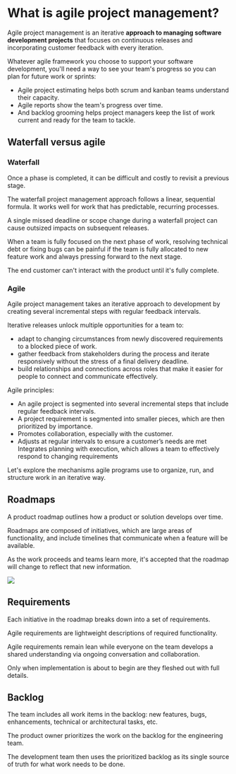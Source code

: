 # What is agile project management?

Agile project management is an iterative **approach to managing software development projects** that focuses on continuous releases and incorporating customer feedback with every iteration.

Whatever agile framework you choose to support your software development, you'll need a way to see your team's progress so you can plan for future work or sprints:

- Agile project estimating helps both scrum and kanban teams understand their capacity.
- Agile reports show the team's progress over time.
- And backlog grooming helps project managers keep the list of work current and ready for the team to tackle.


## Waterfall versus agile

### Waterfall

Once a phase is completed, it can be difficult and costly to revisit a previous stage.

The waterfall project management approach follows a linear, sequential formula. It works well for work that has predictable, recurring processes.

A single missed deadline or scope change during a waterfall project can cause outsized impacts on subsequent releases.

When a team is fully focused on the next phase of work, resolving technical debt or fixing bugs can be painful if the team is fully allocated to new feature work and always pressing forward to the next stage.

The end customer can't interact with the product until it's fully complete.

### Agile

Agile project management takes an iterative approach to development by creating several incremental steps with regular feedback intervals. 

Iterative releases unlock multiple opportunities for a team to:

- adapt to changing circumstances from newly discovered requirements to a blocked piece of work.
- gather feedback from stakeholders during the process and iterate responsively without the stress of a final delivery deadline.
- build relationships and connections across roles that make it easier for people to connect and communicate effectively.

Agile principles:
- An agile project is segmented into several incremental steps that include regular feedback intervals.
- A project requirement is segmented into smaller pieces, which are then prioritized by importance.
- Promotes collaboration, especially with the customer. 
- Adjusts at regular intervals to ensure a customer’s needs are met
Integrates planning with execution, which allows a team to effectively respond to changing requirements


Let's explore the mechanisms agile programs use to organize, run, and structure work in an iterative way.

## Roadmaps

A product roadmap outlines how a product or solution develops over time.

Roadmaps are composed of initiatives, which are large areas of functionality, and include timelines that communicate when a feature will be available.

As the work proceeds and teams learn more, it's accepted that the roadmap will change to reflect that new information.

![](https://wac-cdn.atlassian.com/dam/jcr:e1f6f163-4ea6-40f9-87ef-3e9479623a76/agile_roadmap.svg?cdnVersion=1746)


## Requirements

Each initiative in the roadmap breaks down into a set of requirements. 

Agile requirements are lightweight descriptions of required functionality.

Agile requirements remain lean while everyone on the team develops a shared understanding via ongoing conversation and collaboration. 

Only when implementation is about to begin are they fleshed out with full details.


## Backlog

The team includes all work items in the backlog: new features, bugs, enhancements, technical or architectural tasks, etc.

The product owner prioritizes the work on the backlog for the engineering team.

The development team then uses the prioritized backlog as its single source of truth for what work needs to be done.
